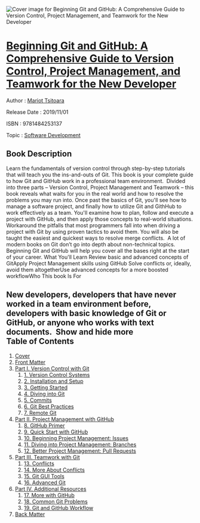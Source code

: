 ![Cover image for Beginning Git and GitHub: A Comprehensive Guide to Version Control, Project Management, and Teamwork for the New Developer](https://imgdetail.ebookreading.net/cover/cover/20200215/EB9781484253137.jpg)

[Beginning Git and GitHub: A Comprehensive Guide to Version Control, Project Management, and Teamwork for the New Developer](https://ebookreading.net/view/book/Beginning+Git+and+GitHub%3A+A+Comprehensive+Guide+to+Version+Control%2C+Project+Management%2C+and+Teamwork+for+the+New+Developer-EB9781484253137_1.html "Beginning Git and GitHub: A Comprehensive Guide to Version Control, Project Management, and Teamwork for the New Developer")
====================================================================================================================

Author : [Mariot Tsitoara](https://ebookreading.net/search/author/Mariot+Tsitoara)

Release Date : 2019/11/01

ISBN : 9781484253137

Topic : [Software Development](https://ebookreading.net/search/category/software-development)

Book Description
-----------------

 Learn the fundamentals of version control through step-by-step tutorials that will teach you the ins-and-outs of Git. This book is your complete guide to how Git and GitHub work in a professional team environment. 
Divided into three parts – Version Control, Project Management and Teamwork – this book reveals what waits for you in the real world and how to resolve the problems you may run into. Once past the basics of Git, you'll see how to manage a software project, and finally how to utilize Git and GithHub to work effectively as a team.
You'll examine how to plan, follow and execute a project with GitHub, and then apply those concepts to real-world situations. Workaround the pitfalls that most programmers fall into when driving a project with Git by using proven tactics to avoid them. You will also be taught the easiest and quickest ways to resolve merge conflicts. 
A lot of modern books on Git don’t go into depth about non-technical topics. Beginning Git and GitHub will help you cover all the bases right at the start of your career.
What You'll Learn
Review basic and advanced concepts of GitApply Project Management skills using GitHub Solve conflicts or, ideally, avoid them altogetherUse advanced concepts for a more boosted workflowWho This book Is For
 
New developers, developers that have never worked in a team environment before, developers with basic knowledge of Git or GitHub, or anyone who works with text documents. 
        Show and hide more                
Table of Contents
-----------------

1. [Cover](https://ebookreading.net/view/book/Beginning+Git+and+GitHub%3A+A+Comprehensive+Guide+to+Version+Control%2C+Project+Management%2C+and+Teamwork+for+the+New+Developer-EB9781484253137_1.html)
1. [Front Matter](https://ebookreading.net/view/book/Beginning+Git+and+GitHub%3A+A+Comprehensive+Guide+to+Version+Control%2C+Project+Management%2C+and+Teamwork+for+the+New+Developer-EB9781484253137_2.html)
1. [Part I. Version Control with Git](https://ebookreading.net/view/book/Beginning+Git+and+GitHub%3A+A+Comprehensive+Guide+to+Version+Control%2C+Project+Management%2C+and+Teamwork+for+the+New+Developer-EB9781484253137_3.html)
    1. [1. Version Control Systems](https://ebookreading.net/view/book/Beginning+Git+and+GitHub%3A+A+Comprehensive+Guide+to+Version+Control%2C+Project+Management%2C+and+Teamwork+for+the+New+Developer-EB9781484253137_4.html)
    1. [2. Installation and Setup](https://ebookreading.net/view/book/Beginning+Git+and+GitHub%3A+A+Comprehensive+Guide+to+Version+Control%2C+Project+Management%2C+and+Teamwork+for+the+New+Developer-EB9781484253137_5.html)
    1. [3. Getting Started](https://ebookreading.net/view/book/Beginning+Git+and+GitHub%3A+A+Comprehensive+Guide+to+Version+Control%2C+Project+Management%2C+and+Teamwork+for+the+New+Developer-EB9781484253137_6.html)
    1. [4. Diving into Git](https://ebookreading.net/view/book/Beginning+Git+and+GitHub%3A+A+Comprehensive+Guide+to+Version+Control%2C+Project+Management%2C+and+Teamwork+for+the+New+Developer-EB9781484253137_7.html)
    1. [5. Commits](https://ebookreading.net/view/book/Beginning+Git+and+GitHub%3A+A+Comprehensive+Guide+to+Version+Control%2C+Project+Management%2C+and+Teamwork+for+the+New+Developer-EB9781484253137_8.html)
    1. [6. Git Best Practices](https://ebookreading.net/view/book/Beginning+Git+and+GitHub%3A+A+Comprehensive+Guide+to+Version+Control%2C+Project+Management%2C+and+Teamwork+for+the+New+Developer-EB9781484253137_9.html)
    1. [7. Remote Git](https://ebookreading.net/view/book/Beginning+Git+and+GitHub%3A+A+Comprehensive+Guide+to+Version+Control%2C+Project+Management%2C+and+Teamwork+for+the+New+Developer-EB9781484253137_10.html)
1. [Part II. Project Management with GitHub](https://ebookreading.net/view/book/Beginning+Git+and+GitHub%3A+A+Comprehensive+Guide+to+Version+Control%2C+Project+Management%2C+and+Teamwork+for+the+New+Developer-EB9781484253137_11.html)
    1. [8. GitHub Primer](https://ebookreading.net/view/book/Beginning+Git+and+GitHub%3A+A+Comprehensive+Guide+to+Version+Control%2C+Project+Management%2C+and+Teamwork+for+the+New+Developer-EB9781484253137_12.html)
    1. [9. Quick Start with GitHub](https://ebookreading.net/view/book/Beginning+Git+and+GitHub%3A+A+Comprehensive+Guide+to+Version+Control%2C+Project+Management%2C+and+Teamwork+for+the+New+Developer-EB9781484253137_13.html)
    1. [10. Beginning Project Management: Issues](https://ebookreading.net/view/book/Beginning+Git+and+GitHub%3A+A+Comprehensive+Guide+to+Version+Control%2C+Project+Management%2C+and+Teamwork+for+the+New+Developer-EB9781484253137_14.html)
    1. [11. Diving into Project Management: Branches](https://ebookreading.net/view/book/Beginning+Git+and+GitHub%3A+A+Comprehensive+Guide+to+Version+Control%2C+Project+Management%2C+and+Teamwork+for+the+New+Developer-EB9781484253137_15.html)
    1. [12. Better Project Management: Pull Requests](https://ebookreading.net/view/book/Beginning+Git+and+GitHub%3A+A+Comprehensive+Guide+to+Version+Control%2C+Project+Management%2C+and+Teamwork+for+the+New+Developer-EB9781484253137_16.html)
1. [Part III. Teamwork with Git](https://ebookreading.net/view/book/Beginning+Git+and+GitHub%3A+A+Comprehensive+Guide+to+Version+Control%2C+Project+Management%2C+and+Teamwork+for+the+New+Developer-EB9781484253137_17.html)
    1. [13. Conflicts](https://ebookreading.net/view/book/Beginning+Git+and+GitHub%3A+A+Comprehensive+Guide+to+Version+Control%2C+Project+Management%2C+and+Teamwork+for+the+New+Developer-EB9781484253137_18.html)
    1. [14. More About Conflicts](https://ebookreading.net/view/book/Beginning+Git+and+GitHub%3A+A+Comprehensive+Guide+to+Version+Control%2C+Project+Management%2C+and+Teamwork+for+the+New+Developer-EB9781484253137_19.html)
    1. [15. Git GUI Tools](https://ebookreading.net/view/book/Beginning+Git+and+GitHub%3A+A+Comprehensive+Guide+to+Version+Control%2C+Project+Management%2C+and+Teamwork+for+the+New+Developer-EB9781484253137_20.html)
    1. [16. Advanced Git](https://ebookreading.net/view/book/Beginning+Git+and+GitHub%3A+A+Comprehensive+Guide+to+Version+Control%2C+Project+Management%2C+and+Teamwork+for+the+New+Developer-EB9781484253137_21.html)
1. [Part IV. Additional Resources](https://ebookreading.net/view/book/Beginning+Git+and+GitHub%3A+A+Comprehensive+Guide+to+Version+Control%2C+Project+Management%2C+and+Teamwork+for+the+New+Developer-EB9781484253137_22.html)
    1. [17. More with GitHub](https://ebookreading.net/view/book/Beginning+Git+and+GitHub%3A+A+Comprehensive+Guide+to+Version+Control%2C+Project+Management%2C+and+Teamwork+for+the+New+Developer-EB9781484253137_23.html)
    1. [18. Common Git Problems](https://ebookreading.net/view/book/Beginning+Git+and+GitHub%3A+A+Comprehensive+Guide+to+Version+Control%2C+Project+Management%2C+and+Teamwork+for+the+New+Developer-EB9781484253137_24.html)
    1. [19. Git and GitHub Workflow](https://ebookreading.net/view/book/Beginning+Git+and+GitHub%3A+A+Comprehensive+Guide+to+Version+Control%2C+Project+Management%2C+and+Teamwork+for+the+New+Developer-EB9781484253137_25.html)
1. [Back Matter](https://ebookreading.net/view/book/Beginning+Git+and+GitHub%3A+A+Comprehensive+Guide+to+Version+Control%2C+Project+Management%2C+and+Teamwork+for+the+New+Developer-EB9781484253137_26.html)
